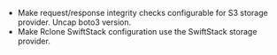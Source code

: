 <!-- To avoid merge conflicts, add items at an arbitrary place in the list. -->

- Make request/response integrity checks configurable for S3 storage provider. Uncap boto3 version.
- Make Rclone SwiftStack configuration use the SwiftStack storage provider.
